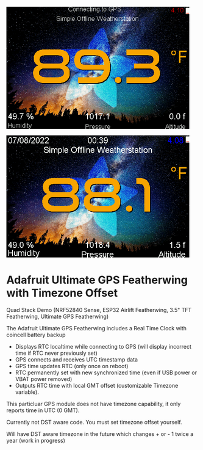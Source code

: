 ![](https://raw.githubusercontent.com/DJDevon3/CircuitPython/main/Ultimate%20GPS%20Featherwing/screenshot_connecting.bmp)

![](https://raw.githubusercontent.com/DJDevon3/CircuitPython/main/Ultimate%20GPS%20Featherwing/screenshot_gps.bmp)

# Adafruit Ultimate GPS Featherwing with Timezone Offset

Quad Stack Demo (NRF52840 Sense, ESP32 Airlift Featherwing, 3.5" TFT Featherwing, Ultimate GPS Featherwing)

The Adafruit Ultimate GPS Featherwing includes a Real Time Clock with coincell battery backup

- Displays RTC localtime while connecting to GPS (will display incorrect time if RTC never previously set)
- GPS connects and receives UTC timestamp data
- GPS time updates RTC (only once on reboot)
- RTC permanently set with new synchronized time (even if USB power or VBAT power removed)
- Outputs RTC time with local GMT offset (customizable Timezone variable).

This particluar GPS module does not have timezone capability, it only reports time in UTC (0 GMT).

Currently not DST aware code. You must set timezone offset yourself. 

Will have DST aware timezone in the future which changes + or - 1 twice a year (work in progress)
